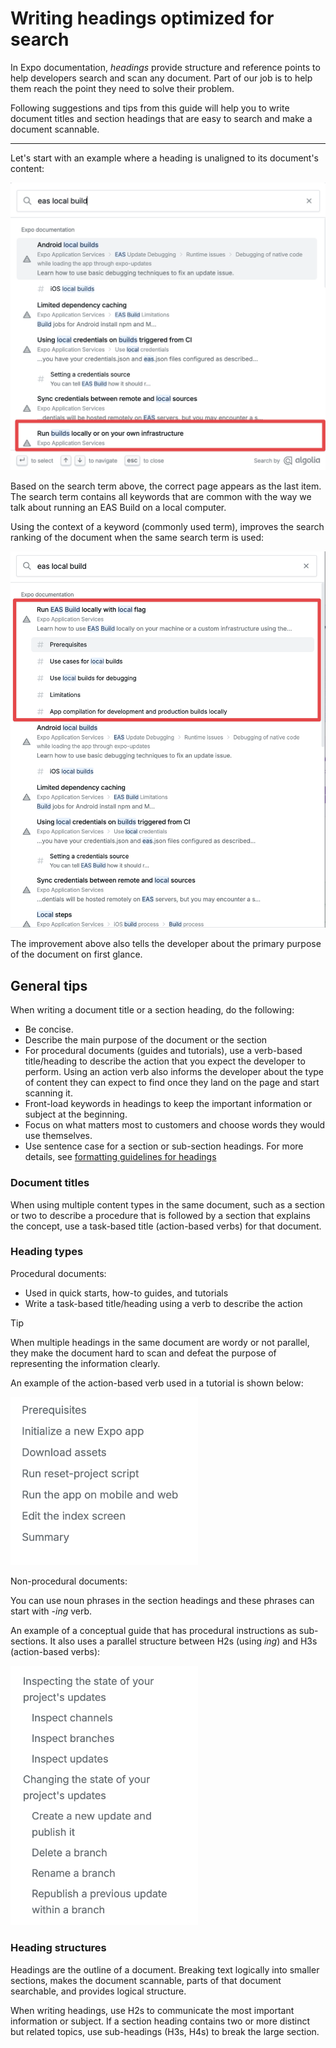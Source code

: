 # Writing headings optimized for search

In Expo documentation, _headings_ provide structure and reference points to help developers search and scan any document. Part of our job is to help them reach the point they need to solve their problem.

Following suggestions and tips from this guide will help you to write document titles and section headings that are easy to search and make a document scannable.

---

Let's start with an example where a heading is unaligned to its document's content:

[<img src="./assets/writing-guides/01-search-doc-example.png" width="600" />](./assets/writing-guides/01-search-doc-example.png)

Based on the search term above, the correct page appears as the last item. The search term contains all keywords that are common with the way we talk about running an EAS Build on a local computer.

Using the context of a keyword (commonly used term), improves the search ranking of the document when the same search term is used:

[<img src="./assets/writing-guides/02-improved-search-doc-example.png" width="600" />](./assets/writing-guides/02-improved-search-doc-example.png)

The improvement above also tells the developer about the primary purpose of the document on first glance.

## General tips

When writing a document title or a section heading, do the following:

- Be concise.
- Describe the main purpose of the document or the section
- For procedural documents (guides and tutorials), use a verb-based title/heading to describe the action that you expect the developer to perform. Using an action verb also informs the developer about the type of content they can expect to find once they land on the page and start scanning it.
- Front-load keywords in headings to keep the important information or subject at the beginning.
- Focus on what matters most to customers and choose words they would use themselves.
- Use sentence case for a section or sub-section headings. For more details, see [formatting guidelines for headings](./Expo%20Documentation%20Writing%20Style%20Guide.md#headings)

### Document titles

When using multiple content types in the same document, such as a section or two to describe a procedure that is followed by a section that explains the concept, use a task-based title (action-based verbs) for that document.

### Heading types

Procedural documents:

- Used in quick starts, how-to guides, and tutorials
- Write a task-based title/heading using a verb to describe the action

> [!TIP]
> When multiple headings in the same document are wordy or not parallel, they make the document hard to scan and defeat the purpose of representing the information clearly.

An example of the action-based verb used in a tutorial is shown below:

[<img src="./assets/writing-guides/03-procedure-example.png" width="300" />](./assets/writing-guides/03-procedure-example.png)

Non-procedural documents:

You can use noun phrases in the section headings and these phrases can start with _-ing_ verb.

An example of a conceptual guide that has procedural instructions as sub-sections. It also uses a parallel structure between H2s (using _ing_) and H3s (action-based verbs):

[<img src="./assets/writing-guides/04-non-procedural.png" width="300" />](./assets/writing-guides/04-non-procedural.png)

### Heading structures

Headings are the outline of a document. Breaking text logically into smaller sections, makes the document scannable, parts of that document searchable, and provides logical structure.

When writing headings, use H2s to communicate the most important information or subject. If a section heading contains two or more distinct but related topics, use sub-headings (H3s, H4s) to break the large section.
